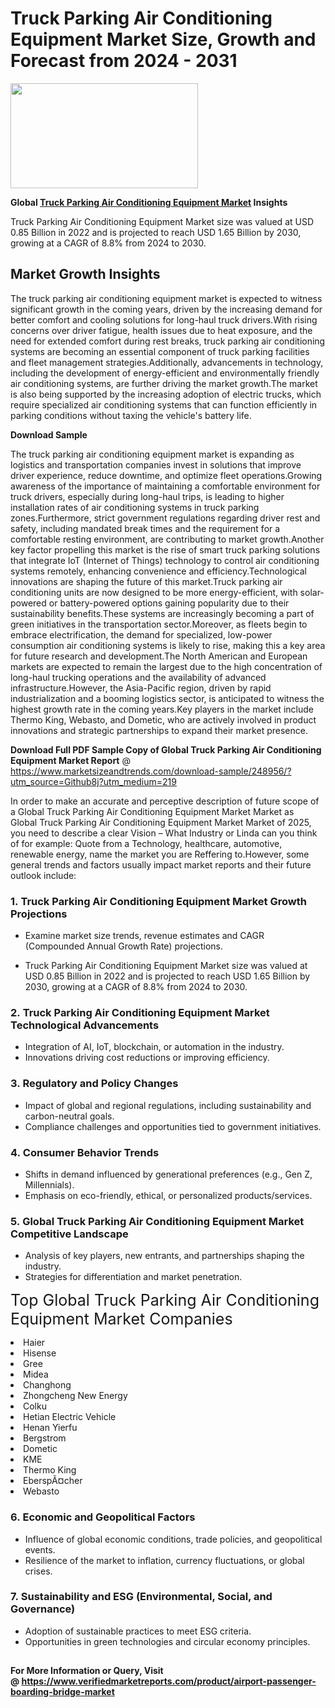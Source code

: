 <H1>Truck Parking Air Conditioning Equipment Market Size, Growth and Forecast from 2024 - 2031</H1><img class="aligncenter size-medium wp-image-584254" src="https://thirdeyenews.in/wp-content/uploads/2024/09/Global-Market-Research-300x168.jpeg" alt="" width="300" height="168" /><p><strong>Global&nbsp;<a href="https://www.marketsizeandtrends.com/download-sample/248956/?utm_source=Github8j?utm_medium=219">Truck Parking Air Conditioning Equipment Market</a> Insights</strong></p><p>Truck Parking Air Conditioning Equipment Market size was valued at USD 0.85 Billion in 2022 and is projected to reach USD 1.65 Billion by 2030, growing at a CAGR of 8.8% from 2024 to 2030.</p><p><h2>Market Growth Insights</h2> <p>The truck parking air conditioning equipment market is expected to witness significant growth in the coming years, driven by the increasing demand for better comfort and cooling solutions for long-haul truck drivers.With rising concerns over driver fatigue, health issues due to heat exposure, and the need for extended comfort during rest breaks, truck parking air conditioning systems are becoming an essential component of truck parking facilities and fleet management strategies.Additionally, advancements in technology, including the development of energy-efficient and environmentally friendly air conditioning systems, are further driving the market growth.The market is also being supported by the increasing adoption of electric trucks, which require specialized air conditioning systems that can function efficiently in parking conditions without taxing the vehicle's battery life.</p> <p><strong>Download Sample</strong></p> <p>The truck parking air conditioning equipment market is expanding as logistics and transportation companies invest in solutions that improve driver experience, reduce downtime, and optimize fleet operations.Growing awareness of the importance of maintaining a comfortable environment for truck drivers, especially during long-haul trips, is leading to higher installation rates of air conditioning systems in truck parking zones.Furthermore, strict government regulations regarding driver rest and safety, including mandated break times and the requirement for a comfortable resting environment, are contributing to market growth.Another key factor propelling this market is the rise of smart truck parking solutions that integrate IoT (Internet of Things) technology to control air conditioning systems remotely, enhancing convenience and efficiency.Technological innovations are shaping the future of this market.Truck parking air conditioning units are now designed to be more energy-efficient, with solar-powered or battery-powered options gaining popularity due to their sustainability benefits.These systems are increasingly becoming a part of green initiatives in the transportation sector.Moreover, as fleets begin to embrace electrification, the demand for specialized, low-power consumption air conditioning systems is likely to rise, making this a key area for future research and development.The North American and European markets are expected to remain the largest due to the high concentration of long-haul trucking operations and the availability of advanced infrastructure.However, the Asia-Pacific region, driven by rapid industrialization and a booming logistics sector, is anticipated to witness the highest growth rate in the coming years.Key players in the market include Thermo King, Webasto, and Dometic, who are actively involved in product innovations and strategic partnerships to expand their market presence.<p><span class=""><strong>Download Full PDF Sample Copy of Global Truck Parking Air Conditioning Equipment Market Report</strong> @ <a href="https://www.marketsizeandtrends.com/download-sample/248956/?utm_source=Github8j?utm_medium=219" target="_blank">https://www.marketsizeandtrends.com/download-sample/248956/?utm_source=Github8j?utm_medium=219</a></span></p><p>In order to make an accurate and perceptive description of future scope of a Global&nbsp;Truck Parking Air Conditioning Equipment Market Market as Global&nbsp;Truck Parking Air Conditioning Equipment Market Market of 2025, you need to describe a clear Vision &ndash; What Industry or Linda can you think of for example: Quote from a Technology, healthcare, automotive, renewable energy, name the market you are Reffering to.However, some general trends and factors usually impact market reports and their future outlook include:</p><h3>1.&nbsp;<strong>Truck Parking Air Conditioning Equipment Market Growth Projections</strong></h3><ul><li>Examine market size trends, revenue estimates and CAGR (Compounded Annual Growth Rate) projections.</li><li><p>Truck Parking Air Conditioning Equipment Market size was valued at USD 0.85 Billion in 2022 and is projected to reach USD 1.65 Billion by 2030, growing at a CAGR of 8.8% from 2024 to 2030.</p></li></ul><h3>2.&nbsp;<strong>Truck Parking Air Conditioning Equipment Market Technological Advancements</strong></h3><ul><li>Integration of AI, IoT, blockchain, or automation in the industry.</li><li>Innovations driving cost reductions or improving efficiency.</li></ul><h3>3.&nbsp;<strong>Regulatory and Policy Changes</strong></h3><ul><li>Impact of global and regional regulations, including sustainability and carbon-neutral goals.</li><li>Compliance challenges and opportunities tied to government initiatives.</li></ul><h3>4.&nbsp;<strong>Consumer Behavior Trends</strong></h3><ul><li>Shifts in demand influenced by generational preferences (e.g., Gen Z, Millennials).</li><li>Emphasis on eco-friendly, ethical, or personalized products/services.</li></ul><h3>5.&nbsp;<strong>Global Truck Parking Air Conditioning Equipment Market Competitive Landscape</strong></h3><ul><li>Analysis of key players, new entrants, and partnerships shaping the industry.</li><li>Strategies for differentiation and market penetration.</li></ul><p data-pm-slice="1 1 []"><span style="color: inherit; font-family: inherit; font-size: 25px;">Top Global Truck Parking Air Conditioning Equipment Market Companies</span></p><div class="" data-test-id=""><p><li>Haier</li><li> Hisense</li><li> Gree</li><li> Midea</li><li> Changhong</li><li> Zhongcheng New Energy</li><li> Colku</li><li> Hetian Electric Vehicle</li><li> Henan Yierfu</li><li> Bergstrom</li><li> Dometic</li><li> KME</li><li> Thermo King</li><li> EberspÃ¤cher</li><li> Webasto</li></p></div><h3>6.&nbsp;<strong>Economic and Geopolitical Factors</strong></h3><ul><li>Influence of global economic conditions, trade policies, and geopolitical events.</li><li>Resilience of the market to inflation, currency fluctuations, or global crises.</li></ul><h3>7.&nbsp;<strong>Sustainability and ESG (Environmental, Social, and Governance)</strong></h3><ul><li>Adoption of sustainable practices to meet ESG criteria.</li><li>Opportunities in green technologies and circular economy principles.</li></ul><h2><strong style="font-size: 14px;">For More Information or Query, Visit @&nbsp;</strong><a style="background-color: #ffffff; font-size: 14px;" href="https://www.marketsizeandtrends.com/report/truck-parking-air-conditioning-equipment-market/" target="_blank">https://www.verifiedmarketreports.com/product/airport-passenger-boarding-bridge-market</a></h2>